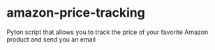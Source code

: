 # amazon-price-tracking
Pyton script that allows you to track the price of your favorite Amazon product and send you an email
